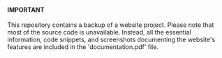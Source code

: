  ####  IMPORTANT  ####

This repository contains a backup of a website project. Please note that most of the source code is unavailable.
Instead, all the essential information, code snippets, and screenshots documenting the website's features are included in the
'documentation.pdf' file.
